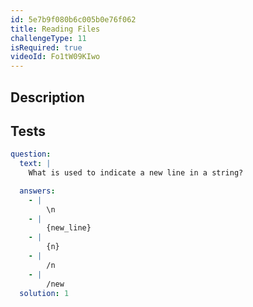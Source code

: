 ```yaml
---
id: 5e7b9f080b6c005b0e76f062
title: Reading Files
challengeType: 11
isRequired: true
videoId: Fo1tW09KIwo
---
```


## Description
<section id='description'>

</section>

## Tests
<section id='tests'>

```yml
question:
  text: |
    What is used to indicate a new line in a string?

  answers:
    - |
        \n
    - |
        {new_line}
    - |
        {n}
    - |
        /n
    - |
        /new
  solution: 1
```

</section>
